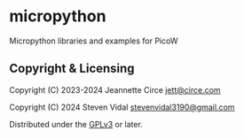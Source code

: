 # micropython
Micropython libraries and examples for PicoW

## Copyright & Licensing
Copyright (C) 2023-2024 Jeannette Circe <jett@circe.com> 

Copyright (C) 2024 Steven Vidal <stevenvidal3190@gmail.com> 


Distributed under the [GPLv3] or later.

[`<jett@circe.com>`]: mailto:jett@circe.com

[`<stevenvidal3190@gmail.com>`]: mailto:stevenvidal3190@gmail.com

[GPLv3]: LICENSE.md
